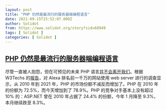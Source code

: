 ```yaml
---
layout: post
title: "PHP 仍然是最流行的服务器端编程语言"
date: 2021-09-15T15:52:07.000Z
author: Solidot
from: https://www.solidot.org/story?sid=68949
tags: [ Solidot ]
categories: [ Solidot ]
---
```

<!--1631721127000-->
[PHP 仍然是最流行的服务器端编程语言](https://www.solidot.org/story?sid=68949)
------

<div>
尽管一直被人抱怨，但在可预见的未来 PHP 语言<a href="https://arstechnica.com/gadgets/2021/09/php-maintains-an-enormous-lead-in-server-side-programming-languages/" target="_blank">并不会离开我们</a>。根据 W3Techs 的<a href="https://w3techs.com/technologies/history_overview/programming_language/ms/y">报告</a>，对 Alexa 排名前一千万的网站使用 web server 进行的调查显示，从 2010 年到 2021 年，PHP 的市场份额不减反而增加了。PHP 在 2010 年的份额为 72.5%，而今天增加到了 78.9%。PHP 的竞争对手基本上没有超过 10% 的：ASP.NET 曾在 2010 年占据了 24.4% 的份额，今年 1 月降至 9.3%，本月继续跌至 8.3%。
</div>
